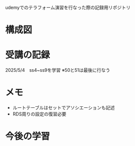 udemyでのテラフォーム演習を行なった際の記録用リポジトリ

# 構成図

# 受講の記録
2025/5/4　ss4~ss9を学習
※50と51は最後に行なう
# メモ
* ルートテーブルはセットでアソシエーションも記述
* RDS周りの設定の復習必要
# 今後の学習
